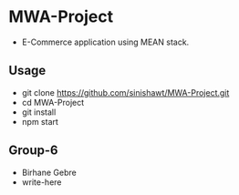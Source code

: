 # MWA-Project
- E-Commerce application using MEAN stack.

## Usage
- git clone https://github.com/sinishawt/MWA-Project.git
- cd MWA-Project
- git install
- npm start

##  Group-6
- Birhane Gebre
- write-here